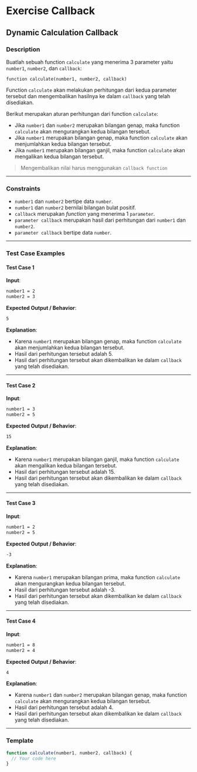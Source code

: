 # Exercise Callback

## Dynamic Calculation Callback

### Description

Buatlah sebuah function `calculate` yang menerima 3 parameter yaitu `number1`, `number2`, dan `callback`:

`function calculate(number1, number2, callback)`

Function `calculate` akan melakukan perhitungan dari kedua parameter tersebut dan mengembalikan hasilnya ke dalam `callback` yang telah disediakan.

Berikut merupakan aturan perhitungan dari function `calculate`:

- Jika `number1` dan `number2` merupakan bilangan genap, maka function `calculate` akan mengurangkan kedua bilangan tersebut.
- Jika `number1` merupakan bilangan genap, maka function `calculate` akan menjumlahkan kedua bilangan tersebut.
- Jika `number1` merupakan bilangan ganjil, maka function `calculate` akan mengalikan kedua bilangan tersebut.

> Mengembalikan nilai harus menggunakan `callback function`

---

### Constraints

- `number1` dan `number2` bertipe data `number`.
- `number1` dan `number2` bernilai bilangan bulat positif.
- `callback` merupakan _function_ yang menerima 1 `parameter`.
- `parameter callback` merupakan hasil dari perhitungan dari `number1` dan `number2`.
- `parameter callback` bertipe data `number`.

---

### Test Case Examples

#### Test Case 1

**Input**:

```txt
number1 = 2
number2 = 3
```

**Expected Output / Behavior**:

```txt
5
```

**Explanation**:

- Karena `number1` merupakan bilangan genap, maka function `calculate` akan menjumlahkan kedua bilangan tersebut.
- Hasil dari perhitungan tersebut adalah 5.
- Hasil dari perhitungan tersebut akan dikembalikan ke dalam `callback` yang telah disediakan.

---

#### Test Case 2

**Input**:

```txt
number1 = 3
number2 = 5
```

**Expected Output / Behavior**:

```txt
15
```

**Explanation**:

- Karena `number1` merupakan bilangan ganjil, maka function `calculate` akan mengalikan kedua bilangan tersebut.
- Hasil dari perhitungan tersebut adalah 15.
- Hasil dari perhitungan tersebut akan dikembalikan ke dalam `callback` yang telah disediakan.

---

#### Test Case 3

**Input**:

```txt
number1 = 2
number2 = 5
```

**Expected Output / Behavior**:

```txt
-3
```

**Explanation**:

- Karena `number1` merupakan bilangan prima, maka function `calculate` akan mengurangkan kedua bilangan tersebut.
- Hasil dari perhitungan tersebut adalah -3.
- Hasil dari perhitungan tersebut akan dikembalikan ke dalam `callback` yang telah disediakan.

---

#### Test Case 4

**Input**:

```txt
number1 = 8
number2 = 4
```

**Expected Output / Behavior**:

```txt
4
```

**Explanation**:

- Karena `number1` dan `number2` merupakan bilangan genap, maka function `calculate` akan mengurangkan kedua bilangan tersebut.
- Hasil dari perhitungan tersebut adalah 4.
- Hasil dari perhitungan tersebut akan dikembalikan ke dalam `callback` yang telah disediakan.

---

### Template

```javascript
function calculate(number1, number2, callback) {
  // Your code here
}
```
